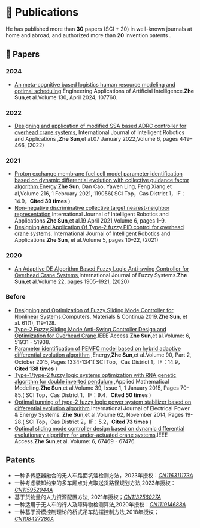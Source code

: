 
# 📝 Publications  
He has published more than **30** papers (SCI + 20) in well-known journals at home and abroad, and authorized more than **20** invention patents .

## 📑 Papers

### 2024
- [An meta-cognitive based logistics human resource modeling and optimal scheduling](https://www.sciencedirect.com/science/article/pii/S0952197623019449).Engineering Applications of Artificial Intelligence.**Zhe Sun**,et al.Volume 130, April 2024, 107760.

### 2022
- [Designing and application of modified SSA based ADRC controller for overhead crane systems](https://link.springer.com/article/10.1007/s41315-021-00207-x), International Journal of Intelligent Robotics and Applications ,**Zhe Sun**,et al.07 January 2022,Volume 6, pages 449–466, (2022)

### 2021
- [Proton exchange membrane fuel cell model parameter identification based on dynamic differential evolution with collective guidance factor algorithm](https://www.sciencedirect.com/science/article/abs/pii/S0360544220321630).Energy.**Zhe Sun**, Dan Cao, Yawen Ling, Feng Xiang.et al,Volume 216, 1 February 2021, 119056( SCI Top，Cas District 1，IF：14.9，**Cited 39 times** )
- [Non-negative discriminative collective target nearest-neighbor representation](https://link.springer.com/article/10.1007/s41315-021-00169-0#:~:text=In%20this%20paper,%20we%20propose%20a%20novel%20method%20named%20Non-negative).International Journal of Intelligent Robotics and Applications.**Zhe Sun**,et al.19 April 2021,Volume 6, pages 1–9.
- [Designing And Application Of Type-2 fuzzy PID control  for overhead crane systems](https://link.springer.com/article/10.1007/s41315-020-00157-w). International Journal of Intelligent Robotics and Applications.**Zhe Sun**, et al.Volume 5, pages 10–22, (2021)

### 2020
- [An Adaptive DE Algorithm Based Fuzzy Logic Anti-swing Controller for Overhead Crane Systems](https://link.springer.com/article/10.1007/s40815-020-00883-0),International Journal of Fuzzy Systems.**Zhe Sun**,et al.Volume 22, pages 1905–1921, (2020)

### Before
- [Designing and Optimization of Fuzzy Sliding Mode Controller for Nonlinear Systems](https://www.techscience.com/cmc/v61n1/23102).Computers, Materials & Continua 2019.**Zhe Sun**, et al. 61(1), 119-128.
- [Type-2 Fuzzy Sliding Mode Anti-Swing Controller Design and Optimization for Overhead Crane](https://ieeexplore.ieee.org/document/8465976).IEEE Access.**Zhe Sun**,et al.Volume: 6, 51931 - 51938.
- [Parameter identification of PEMFC model based on hybrid adaptive differential evolution algorithm](https://www.sciencedirect.com/science/article/abs/pii/S0360544215008373) ,Energy,**Zhe Sun**,et al.Volume 90, Part 2, October 2015, Pages 1334-1341( SCI Top，Cas District 1，IF：14.9，**Cited 138 times** )
- [Type-1/type-2 fuzzy logic systems optimization with RNA genetic algorithm for double inverted pendulum](https://www.sciencedirect.com/science/article/pii/S0307904X14002054) ,Applied Mathematical Modelling.**Zhe Sun**,et al.Volume 39, Issue 1, 1 January 2015, Pages 70-85.( SCI Top，Cas District 1，IF：9.4，**Cited 50 times** )
- [Optimal tunning of type-2 fuzzy logic power system stabilizer based on differential evolution algorithm](https://www.sciencedirect.com/science/article/pii/S0142061514002063).International Journal of Electrical Power & Energy Systems. **Zhe Sun**,et al.Volume 62, November 2014, Pages 19-28.( SCI Top，Cas District 2，IF：5.2，**Cited 73 times** )
- [Optimal sliding mode controller design based on dynamic differential evolutionary algorithm for under-actuated crane systems](https://ieeexplore.ieee.org/document/8471163).IEEE Access.**Zhe Sun**,et al. Volume: 6, 67469 - 67476.

## Patents

- 一种多传感器融合的无人车路面坑洼检测方法，2023年授权：[*CN116311173A*](https://pss-system.cponline.cnipa.gov.cn/documents/detail?prevPageTit=changgui)
- 一种考虑装卸约束的多车厢点对点取送货路径规划方法,2023年授权：[*CN115952944A*](https://pss-system.cponline.cnipa.gov.cn/documents/detail?prevPageTit=changgui)
-  基于货物量的人力资源配置方法, 2021年授权；[*CN113256027A*](https://pss-system.cponline.cnipa.gov.cn/documents/detail?prevPageTit=changgui)
- 一种适用于无人车的行人及障碍物检测算法,2020年授权：[*CN111914688A*](https://pss-system.cponline.cnipa.gov.cn/documents/detail?prevPageTit=changgui)
-  一种基于滑模控制理论的桥式吊车防摆控制方法,2018年授权；[*CN108427280A*](https://pss-system.cponline.cnipa.gov.cn/documents/detail?prevPageTit=changgui)